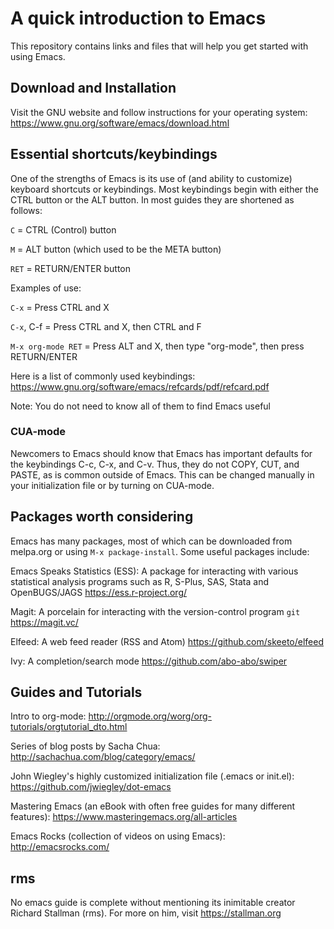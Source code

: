 # A quick introduction to Emacs

This repository contains links and files that will help you get started with using Emacs.

## Download and Installation

Visit the GNU website and follow instructions for your operating system:
https://www.gnu.org/software/emacs/download.html


## Essential shortcuts/keybindings

One of the strengths of Emacs is its use of (and ability to customize) keyboard shortcuts or keybindings. Most keybindings begin with either the CTRL button or the ALT button. In most guides they are shortened as follows:

`C` = CTRL (Control) button

`M` = ALT button (which used to be the META button)

`RET` = RETURN/ENTER button


Examples of use:

`C-x` = Press CTRL and X

`C-x`, C-f = Press CTRL and X, then CTRL and F

`M-x org-mode RET` = Press ALT and X, then type "org-mode", then press RETURN/ENTER


Here is a list of commonly used keybindings: https://www.gnu.org/software/emacs/refcards/pdf/refcard.pdf

Note: You do not need to know all of them to find Emacs useful

### CUA-mode

Newcomers to Emacs should know that Emacs has important defaults for the keybindings C-c, C-x, and C-v. Thus, they do not COPY, CUT, and PASTE, as is common outside of Emacs. This can be changed manually in your initialization file or by turning on CUA-mode.

## Packages worth considering

Emacs has many packages, most of which can be downloaded from melpa.org or using `M-x package-install`. Some useful packages include:

Emacs Speaks Statistics (ESS): A package for interacting with various statistical analysis programs such as R, S-Plus, SAS, Stata and OpenBUGS/JAGS
https://ess.r-project.org/

Magit: A porcelain for interacting with the version-control program `git`
https://magit.vc/

Elfeed: A web feed reader (RSS and Atom)
https://github.com/skeeto/elfeed

Ivy: A completion/search mode
https://github.com/abo-abo/swiper

## Guides and Tutorials

Intro to org-mode: http://orgmode.org/worg/org-tutorials/orgtutorial_dto.html

Series of blog posts by Sacha Chua: http://sachachua.com/blog/category/emacs/

John Wiegley's highly customized initialization file (.emacs or init.el): https://github.com/jwiegley/dot-emacs

Mastering Emacs (an eBook with often free guides for many different features): https://www.masteringemacs.org/all-articles

Emacs Rocks (collection of videos on using Emacs): http://emacsrocks.com/

## rms

No emacs guide is complete without mentioning its inimitable creator Richard Stallman (rms). For more on him, visit https://stallman.org
